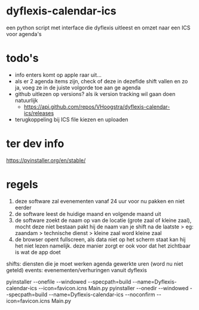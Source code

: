 # dyflexis-calendar-ics
een python script met interface die dyflexis uitleest en omzet naar een ICS voor agenda's

# todo's
- info enters komt op apple raar uit...
- als er 2 agenda items zijn, check of deze in dezeflde shift vallen en zo ja, voeg ze in de juiste volgorde toe aan ge agenda
- github uitlezen op versions? als ik version tracking wil gaan doen natuurlijk
  - https://api.github.com/repos/VHoogstra/dyflexis-calendar-ics/releases
- terugkoppeling bij ICS file kiezen en uploaden

    
# ter dev info
https://pyinstaller.org/en/stable/


# regels
1. deze software zal evenementen vanaf 24 uur voor nu pakken en niet eerder
2. de software leest de huidige maand en volgende maand uit
2. de software zoekt de naam op van de locatie (grote zaal of kleine zaal), mocht deze niet bestaan pakt hij de naam van je shift na de laatste >
    eg: zaandam > technische dienst > kleine zaal word kleine zaal
3. de browser opent fullscreen, als data niet op het scherm staat kan hij het niet lezen namelijk. 
    deze manier zorgt er ook voor dat het zichtbaar is wat de app doet

shifts: 
    diensten die je moet werken
agenda
    gewerkte uren (word nu niet geteld)
events:
    evenementen/verhuringen vanuit dyflexis

pyinstaller --onefile --windowed --specpath=build --name=Dyflexis-calendar-ics --icon=favicon.icns Main.py
pyinstaller --onedir --windowed --specpath=build --name=Dyflexis-calendar-ics --noconfirm --icon=favicon.icns Main.py
